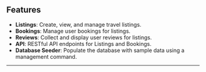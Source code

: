 ## **Features**

- **Listings**: Create, view, and manage travel listings.
- **Bookings**: Manage user bookings for listings.
- **Reviews**: Collect and display user reviews for listings.
- **API**: RESTful API endpoints for Listings and Bookings.
- **Database Seeder**: Populate the database with sample data using a management command.

---
